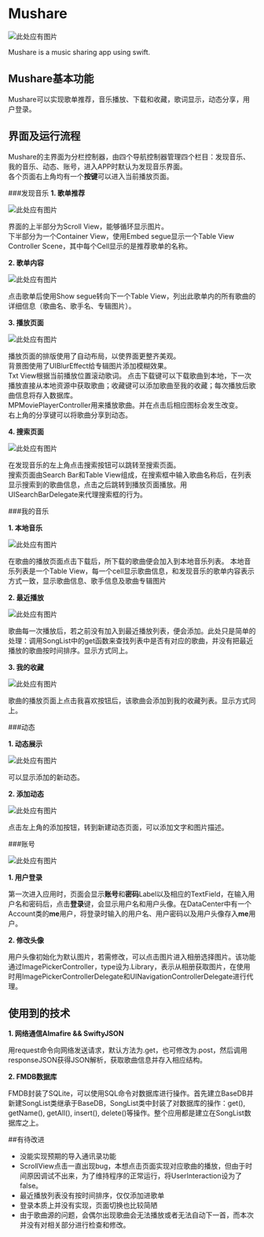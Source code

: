 # Mushare


![此处应有图片](https://github.com/Fayedy/Mushare/blob/master/image/logo.jpg)

Mushare is a music sharing app using swift.

## Mushare基本功能
Mushare可以实现歌单推荐，音乐播放、下载和收藏，歌词显示，动态分享，用户登录。

## 界面及运行流程
Mushare的主界面为分栏控制器，由四个导航控制器管理四个栏目：发现音乐、我的音乐、动态、账号，进入APP时默认为发现音乐界面。  
各个页面右上角均有一个**按键**可以进入当前播放页面。

###发现音乐
**1. 歌单推荐**

![此处应有图片](https://github.com/Fayedy/Mushare/blob/master/image/find.png)

界面的上半部分为Scroll View，能够循环显示图片。  
下半部分为一个Container View，使用Embed segue显示一个Table View Controller Scene，其中每个Cell显示的是推荐歌单的名称。
   
**2. 歌单内容**

![此处应有图片](https://github.com/Fayedy/Mushare/blob/master/image/album.png)
   
点击歌单后使用Show segue转向下一个Table View，列出此歌单内的所有歌曲的详细信息（歌曲名、歌手名、专辑图片）。  

**3. 播放页面**

![此处应有图片](https://github.com/Fayedy/Mushare/blob/master/image/play.png)

播放页面的排版使用了自动布局，以使界面更整齐美观。  
背景图使用了UIBlurEffect给专辑图片添加模糊效果。  
Txt View根据当前播放位置滚动歌词。
点击下载键可以下载歌曲到本地，下一次播放直接从本地资源中获取歌曲；收藏键可以添加歌曲至我的收藏；每次播放后歌曲信息将存入数据库。  
MPMoviePlayerController用来播放歌曲。并在点击后相应图标会发生改变。   
右上角的分享键可以将歌曲分享到动态。

**4. 搜索页面**

![此处应有图片]()

在发现音乐的左上角点击搜索按钮可以跳转至搜索页面。  
搜索页面由Search Bar和Table View组成，在搜索框中输入歌曲名称后，在列表显示搜索到的歌曲信息，点击之后跳转到播放页面播放。用UISearchBarDelegate来代理搜索框的行为。


###我的音乐

**1. 本地音乐**

![此处应有图片](https://github.com/Fayedy/Mushare/blob/master/image/download.png)

在歌曲的播放页面点击下载后，所下载的歌曲便会加入到本地音乐列表。
本地音乐列表是一个Table View，每一个cell显示歌曲信息，和发现音乐的歌单内容表示方式一致，显示歌曲信息、歌手信息及歌曲专辑图片

**2. 最近播放**

![此处应有图片](https://github.com/Fayedy/Mushare/blob/master/image/recent.png)

歌曲每一次播放后，若之前没有加入到最近播放列表，便会添加。此处只是简单的处理：调用SongList中的get函数来查找列表中是否有对应的歌曲，并没有把最近播放的歌曲按时间排序。显示方式同上。

**3. 我的收藏**

![此处应有图片](https://github.com/Fayedy/Mushare/blob/master/image/like.png)

歌曲的播放页面上点击我喜欢按钮后，该歌曲会添加到我的收藏列表。显示方式同上。

###动态

**1. 动态展示**

![此处应有图片]()  

可以显示添加的新动态。

**2. 添加动态**

![此处应有图片]()

点击左上角的添加按钮，转到新建动态页面，可以添加文字和图片描述。


###账号

![此处应有图片]()

**1. 用户登录**

第一次进入应用时，页面会显示**账号**和**密码**Label以及相应的TextField，在输入用户名和密码后，点击**登录**键，会显示用户名和用户头像。在DataCenter中有一个Account类的**me**用户，将登录时输入的用户名、用户密码以及用户头像存入**me**用户。

**2. 修改头像**

用户头像初始化为默认图片，若需修改，可以点击图片进入相册选择图片。该功能通过ImagePickerController，type设为.Library，表示从相册获取图片，在使用时用ImagePickerControllerDelegate和UINavigationControllerDelegate进行代理。

## 使用到的技术
**1. 网络通信Almafire && SwiftyJSON**

用request命令向网络发送请求，默认方法为.get，也可修改为.post，然后调用responseJSON获得JSON解析，获取歌曲信息并存入相应结构。

**2. FMDB数据库**

FMDB封装了SQLite，可以使用SQL命令对数据库进行操作。首先建立BaseDB并新建SongList类继承于BaseDB，SongList类中封装了对数据库的操作：get(), getName(), getAll(), insert(), delete()等操作。整个应用都是建立在SongList数据库之上。



##有待改进

* 没能实现预期的导入通讯录功能
* ScrollView点击一直出现bug，本想点击页面实现对应歌曲的播放，但由于时间原因调试不出来，为了维持程序的正常运行，将UserInteraction设为了false。
* 最近播放列表没有按时间排序，仅仅添加进歌单
* 登录本质上并没有实现，页面切换也比较简陋
* 由于歌曲源的问题，会偶尔出现歌曲会无法播放或者无法自动下一首，而本次并没有对相关部分进行检查和修改。

   

   
   